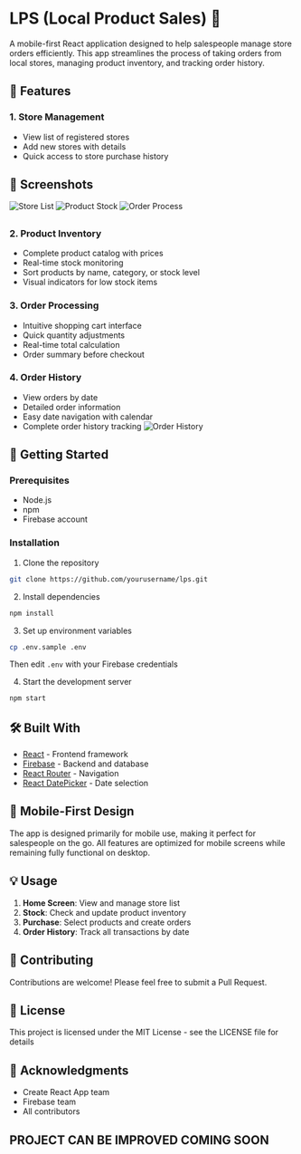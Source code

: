 # LPS (Local Product Sales) 📱

A mobile-first React application designed to help salespeople manage store orders efficiently. This app streamlines the process of taking orders from local stores, managing product inventory, and tracking order history.

## 🌟 Features

### 1. Store Management
- View list of registered stores
- Add new stores with details
- Quick access to store purchase history

## 📱 Screenshots
![Store List](screenshots/stores.png)
![Product Stock](screenshots/stock.png)
![Order Process](screenshots/order.png)
## 

### 2. Product Inventory
- Complete product catalog with prices
- Real-time stock monitoring
- Sort products by name, category, or stock level
- Visual indicators for low stock items

### 3. Order Processing
- Intuitive shopping cart interface
- Quick quantity adjustments
- Real-time total calculation
- Order summary before checkout

### 4. Order History
- View orders by date
- Detailed order information
- Easy date navigation with calendar
- Complete order history tracking
![Order History](screenshots/history.png)

## 🚀 Getting Started

### Prerequisites
- Node.js
- npm
- Firebase account

### Installation

1. Clone the repository

```bash
git clone https://github.com/yourusername/lps.git
```

2. Install dependencies
```bash
npm install
```

3. Set up environment variables
```bash
cp .env.sample .env
```
Then edit `.env` with your Firebase credentials

4. Start the development server
```bash
npm start
```

## 🛠️ Built With

- [React](https://reactjs.org/) - Frontend framework
- [Firebase](https://firebase.google.com/) - Backend and database
- [React Router](https://reactrouter.com/) - Navigation
- [React DatePicker](https://reactdatepicker.com/) - Date selection

## 📱 Mobile-First Design

The app is designed primarily for mobile use, making it perfect for salespeople on the go. All features are optimized for mobile screens while remaining fully functional on desktop.

## 💡 Usage

1. **Home Screen**: View and manage store list
2. **Stock**: Check and update product inventory
3. **Purchase**: Select products and create orders
4. **Order History**: Track all transactions by date

## 🤝 Contributing

Contributions are welcome! Please feel free to submit a Pull Request.

## 📄 License

This project is licensed under the MIT License - see the LICENSE file for details

## 🙏 Acknowledgments

- Create React App team
- Firebase team
- All contributors

## PROJECT CAN BE IMPROVED COMING SOON
